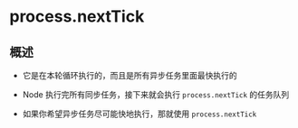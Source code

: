# process.nextTick

## 概述

  - 它是在本轮循环执行的，而且是所有异步任务里面最快执行的

  - Node 执行完所有同步任务，接下来就会执行 `process.nextTick` 的任务队列

  - 如果你希望异步任务尽可能快地执行，那就使用 `process.nextTick`
